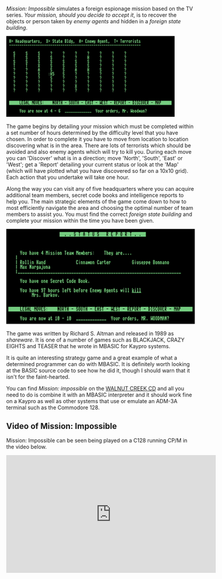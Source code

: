 _Mission: Impossible_ simulates a foreign espionage mission based on the TV series.  _Your mission, should you decide to accept it_, is to recover the objects or person taken by _enemy agents_ and hidden in a _foreign state building_.

<img src="/img/articles/cpm_mission_impossible_map.png" class="img-right" style="width: 450px; clear: right;">

The game begins by detailing your mission which must be completed within a set number of hours determined by the difficulty level that you have chosen.  In order to complete it you have to move from location to location discovering what is in the area.  There are lots of terrorists which should be avoided and also enemy agents which will try to kill you.  During each move you can 'Discover' what is in a direction; move 'North', 'South', 'East' or 'West'; get a 'Report' detailing your current status or look at the 'Map' (which will have plotted what you have discovered so far on a 10x10 grid).  Each action that you undertake will take one hour.


Along the way you can visit any of five headquarters where you can acquire additional team members, secret code books and intelligence reports to help you.  The main strategic elements of the game come down to how to most efficiently navigate the area and choosing the optimal number of team members to assist you.  You must find the correct _foreign state building_ and complete your mission within the time you have been given.

<img src="/img/articles/cpm_mission_impossible_report.png" class="img-left" style="width: 550px; clear: left;">

The game was written by Richard S. Altman and released in 1989 as _shareware_.  It is one of a number of games such as BLACKJACK, CRAZY EIGHTS and TEASER that he wrote in MBASIC for Kaypro systems.

It is quite an interesting strategy game and a great example of what a determined programmer can do with MBASIC.  It is definitely worth looking at the BASIC source code to see how he did it, though I should warn that it isn't for the faint-hearted.

You can find _Mission: impossible_ on the [WALNUT CREEK CD](http://www.classiccmp.org/cpmarchives/cpm/Software/WalnutCD/lambda/soundpot/f/mission.lbr "mission.lbr") and all you need to do is combine it with an MBASIC interpreter and it should work fine on a Kaypro as well as other systems that use or emulate an ADM-3A terminal such as the Commodore 128.

## Video of Mission: Impossible

Mission: Impossible can be seen being played on a C128 running CP/M in the video below.

<div class="youtube-wrapper">
  <iframe width="560" height="315" src="https://www.youtube.com/embed/YCCiVCSJTwY" frameborder="0" allow="accelerometer; autoplay; encrypted-media; gyroscope; picture-in-picture" allowfullscreen></iframe>
</div>
